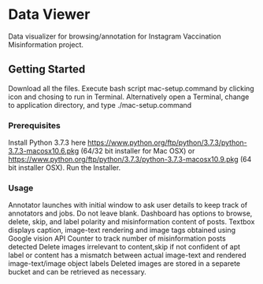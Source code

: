 # Data Viewer

Data visualizer for browsing/annotation for Instagram Vaccination Misinformation project.

## Getting Started

Download all the files.
Execute bash script mac-setup.command by clicking icon and chosing to run in Terminal. Alternatively open a Terminal, change to application directory, and type ./mac-setup.command

### Prerequisites

Install Python 3.7.3 here https://www.python.org/ftp/python/3.7.3/python-3.7.3-macosx10.6.pkg (64/32 bit installer for Mac OSX) or https://www.python.org/ftp/python/3.7.3/python-3.7.3-macosx10.9.pkg (64 bit installer OSX). 
Run the Installer.

### Usage

Annotator launches with initial window to ask user details to keep track of annotators and jobs. Do not leave blank. 
Dashboard has options to browse, delete, skip, and label polarity and misinformation content of posts.
Textbox displays caption, image-text rendering and image tags obtained using Google vision API
Counter to track number of misinformation posts detected
Delete images irrelevant to content,skip if not confident of apt label or content has a mismatch between actual image-text and rendered image-text/image object labels
Deleted images are stored in a separete bucket and can be retrieved as necessary. 

